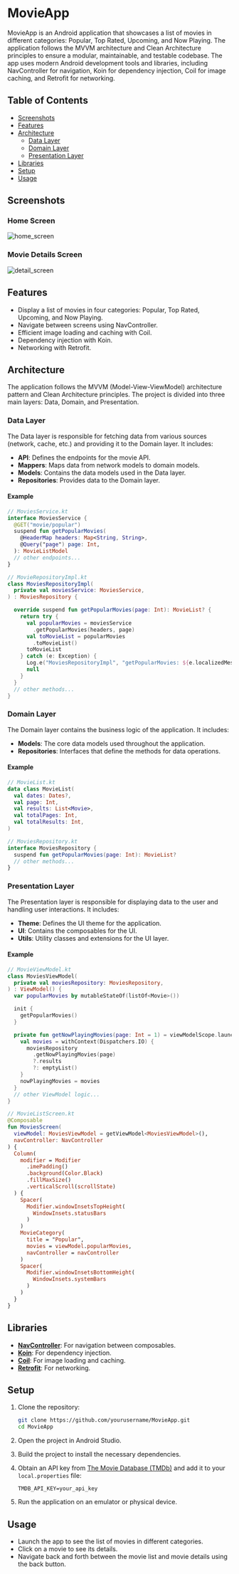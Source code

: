 
# MovieApp

MovieApp is an Android application that showcases a list of movies in different categories: Popular, Top Rated, Upcoming, and Now Playing. The application follows the MVVM architecture and Clean Architecture principles to ensure a modular, maintainable, and testable codebase. The app uses modern Android development tools and libraries, including NavController for navigation, Koin for dependency injection, Coil for image caching, and Retrofit for networking.

## Table of Contents

- [Screenshots](#screenshots)
- [Features](#features)
- [Architecture](#architecture)
  - [Data Layer](#data-layer)
  - [Domain Layer](#domain-layer)
  - [Presentation Layer](#presentation-layer)
- [Libraries](#libraries)
- [Setup](#setup)
- [Usage](#usage)

## Screenshots

### Home Screen
![home_screen](https://github.com/user-attachments/assets/85c80c15-30d0-4e41-b32a-e6d4fa2c911a)

### Movie Details Screen
![detail_screen](https://github.com/user-attachments/assets/c621aee5-c1f0-47b4-be65-c868e070a5ab)

## Features

- Display a list of movies in four categories: Popular, Top Rated, Upcoming, and Now Playing.
- Navigate between screens using NavController.
- Efficient image loading and caching with Coil.
- Dependency injection with Koin.
- Networking with Retrofit.

## Architecture

The application follows the MVVM (Model-View-ViewModel) architecture pattern and Clean Architecture principles. The project is divided into three main layers: Data, Domain, and Presentation.

### Data Layer

The Data layer is responsible for fetching data from various sources (network, cache, etc.) and providing it to the Domain layer. It includes:

- **API**: Defines the endpoints for the movie API.
- **Mappers**: Maps data from network models to domain models.
- **Models**: Contains the data models used in the Data layer.
- **Repositories**: Provides data to the Domain layer.

#### Example

```kotlin
// MoviesService.kt
interface MoviesService {  
  @GET("movie/popular")
  suspend fun getPopularMovies(
    @HeaderMap headers: Map<String, String>,  
    @Query("page") page: Int,
  ): MovieListModel
  // other endpoints...
}

// MovieRepositoryImpl.kt
class MoviesRepositoryImpl(  
  private val moviesService: MoviesService,  
) : MoviesRepository {

  override suspend fun getPopularMovies(page: Int): MovieList? {  
    return try {  
      val popularMovies = moviesService  
        .getPopularMovies(headers, page)  
      val toMovieList = popularMovies  
        .toMovieList()  
      toMovieList  
    } catch (e: Exception) {  
      Log.e("MoviesRepositoryImpl", "getPopularMovies: ${e.localizedMessage}")  
      null  
    }  
  }
  // other methods...
}
```

### Domain Layer

The Domain layer contains the business logic of the application. It includes:

- **Models**: The core data models used throughout the application.
- **Repositories**: Interfaces that define the methods for data operations.

#### Example

```kotlin
// MovieList.kt
data class MovieList(  
  val dates: Dates?,  
  val page: Int,  
  val results: List<Movie>,  
  val totalPages: Int,  
  val totalResults: Int,  
)

// MoviesRepository.kt
interface MoviesRepository {  
  suspend fun getPopularMovies(page: Int): MovieList?
  // other methods...
}
```

### Presentation Layer

The Presentation layer is responsible for displaying data to the user and handling user interactions. It includes:

- **Theme**: Defines the UI theme for the application.
- **UI**: Contains the composables for the UI.
- **Utils**: Utility classes and extensions for the UI layer.

#### Example

```kotlin
// MovieViewModel.kt
class MoviesViewModel(  
  private val moviesRepository: MoviesRepository,  
) : ViewModel() {
  var popularMovies by mutableStateOf(listOf<Movie>())

  init {  
    getPopularMovies()  
  }

  private fun getNowPlayingMovies(page: Int = 1) = viewModelScope.launch {  
    val movies = withContext(Dispatchers.IO) {  
      moviesRepository  
        .getNowPlayingMovies(page)  
        ?.results  
        ?: emptyList()  
    }  
    nowPlayingMovies = movies  
  }
  // other ViewModel logic...
}

// MovieListScreen.kt
@Composable  
fun MoviesScreen(  
  viewModel: MoviesViewModel = getViewModel<MoviesViewModel>(),  
  navController: NavController  
) {
  Column(  
    modifier = Modifier  
      .imePadding()  
      .background(Color.Black)  
      .fillMaxSize()  
      .verticalScroll(scrollState)  
  ) {
    Spacer(  
      Modifier.windowInsetsTopHeight(  
        WindowInsets.statusBars  
      )  
    )
    MovieCategory(  
      title = "Popular",  
      movies = viewModel.popularMovies,  
      navController = navController  
    )  
    Spacer(  
      Modifier.windowInsetsBottomHeight(  
        WindowInsets.systemBars  
      )  
    )  
  }  
}
```

## Libraries

- **[NavController](https://developer.android.com/jetpack/compose/navigation)**: For navigation between composables.
- **[Koin](https://insert-koin.io/)**: For dependency injection.
- **[Coil](https://coil-kt.github.io/coil/)**: For image loading and caching.
- **[Retrofit](https://square.github.io/retrofit/)**: For networking.

## Setup

1. Clone the repository:
   ```sh
   git clone https://github.com/yourusername/MovieApp.git
   cd MovieApp
   ```

2. Open the project in Android Studio.

3. Build the project to install the necessary dependencies.

4. Obtain an API key from [The Movie Database (TMDb)](https://www.themoviedb.org/documentation/api) and add it to your `local.properties` file:
   ```properties
   TMDB_API_KEY=your_api_key
   ```

5. Run the application on an emulator or physical device.

## Usage

- Launch the app to see the list of movies in different categories.
- Click on a movie to see its details.
- Navigate back and forth between the movie list and movie details using the back button.
